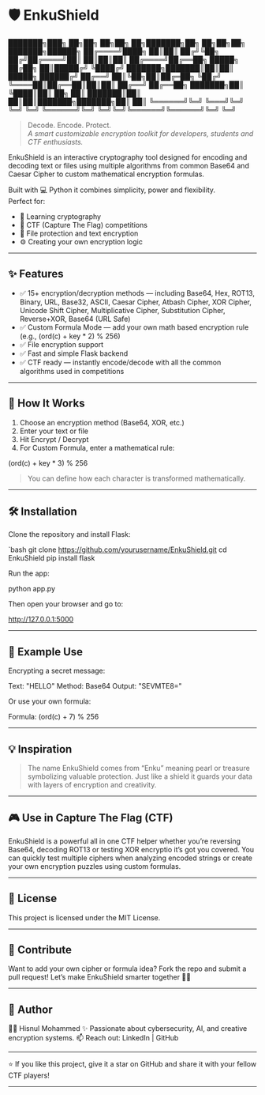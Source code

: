 # 🛡️ EnkuShield

███████╗███╗   ██╗██╗  ██╗██╗   ██╗███████╗██╗  ██╗██╗██╗     ███████╗██████╗ ██╔════╝████╗  ██║██║ ██╔╝╚██╗ ██╔╝██╔════╝██║  ██║██║██║     ██╔════╝██╔══██╗ █████╗  ██╔██╗ ██║█████╔╝  ╚████╔╝ ███████╗███████║██║██║     █████╗  ██████╔╝ ██╔══╝  ██║╚██╗██║██╔═██╗   ╚██╔╝  ╚════██║██╔══██║██║██║     ██╔══╝  ██╔══██╗ ███████╗██║ ╚████║██║  ██╗   ██║   ███████║██║  ██║██║███████╗███████╗██║  ██║ ╚══════╝╚═╝  ╚═══╝╚═╝  ╚═╝   ╚═╝   ╚══════╝╚═╝  ╚═╝╚═╝╚══════╝╚══════╝╚═╝  ╚═╝

> Decode. Encode. Protect.  
> *A smart customizable encryption toolkit for developers, students and CTF enthusiasts.*

EnkuShield is an interactive cryptography tool designed for encoding and decoding text or files using multiple algorithms from common Base64 and Caesar Cipher to custom mathematical encryption formulas.

Built with 💻 Python it combines simplicity, power and flexibility.  
Perfect for:  
- 🧠 Learning cryptography  
- 🔐 CTF (Capture The Flag) competitions  
- 📁 File protection and text encryption  
- ⚙️ Creating your own encryption logic

---

## ✨ Features

- ✅ 15+ encryption/decryption methods — including Base64, Hex, ROT13, Binary, URL, Base32, ASCII, Caesar Cipher, Atbash Cipher, XOR Cipher, Unicode Shift Cipher, Multiplicative Cipher, Substitution Cipher, Reverse+XOR, Base64 (URL Safe)  
- ✅ Custom Formula Mode — add your own math based encryption rule (e.g., (ord(c) + key * 2) % 256)  
- ✅ File encryption support    
- ✅ Fast and simple Flask backend  
- ✅ CTF ready — instantly encode/decode with all the common algorithms used in competitions  

---

## 🧩 How It Works

1. Choose an encryption method (Base64, XOR, etc.)  
2. Enter your text or file  
3. Hit Encrypt / Decrypt  
4. For Custom Formula, enter a mathematical rule:

(ord(c) + key * 3) % 256

> You can define how each character is transformed mathematically.  

---

## 🛠️ Installation

Clone the repository and install Flask:

`bash
git clone https://github.com/yourusername/EnkuShield.git
cd EnkuShield
pip install flask

Run the app:

python app.py

Then open your browser and go to:

http://127.0.0.1:5000

---

## 🧠 Example Use

Encrypting a secret message:

Text:  "HELLO"
Method: Base64
Output: "SEVMTE8="

Or use your own formula:

Formula: (ord(c) + 7) % 256

---

## 💡 Inspiration

> The name EnkuShield comes from “Enku” meaning pearl or treasure symbolizing valuable protection.
Just like a shield it guards your data with layers of encryption and creativity.

---

## 🎮 Use in Capture The Flag (CTF)

EnkuShield is a powerful all in one CTF helper whether you’re reversing Base64, decoding ROT13 or testing XOR encryptio it’s got you covered.
You can quickly test multiple ciphers when analyzing encoded strings or create your own encryption puzzles using custom formulas.


---

## 🧾 License

This project is licensed under the MIT License.

---

## 🤝 Contribute

Want to add your own cipher or formula idea?
Fork the repo and submit a pull request!
Let’s make EnkuShield smarter together 🧠💪

---

## 💬 Author

👩‍💻 Hisnul Mohammed
✨ Passionate about cybersecurity, AI, and creative encryption systems.
📫 Reach out: LinkedIn | GitHub


---

⭐ If you like this project, give it a star on GitHub and share it with your fellow CTF players!

---
